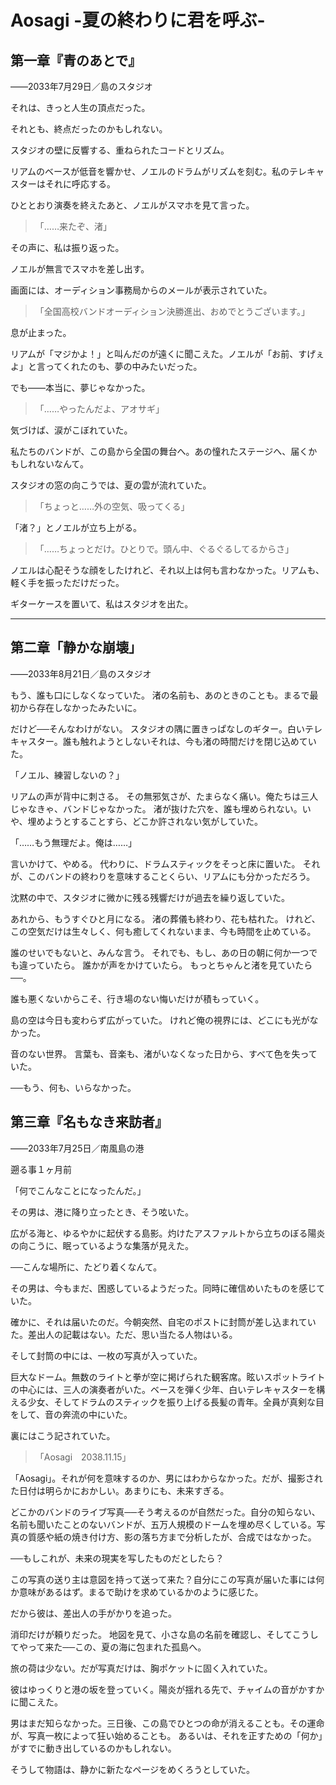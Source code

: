 # Aosagi -夏の終わりに君を呼ぶ-

## 第一章『青のあとで』

――2033年7月29日／島のスタジオ

それは、きっと人生の頂点だった。

それとも、終点だったのかもしれない。

スタジオの壁に反響する、重ねられたコードとリズム。

リアムのベースが低音を響かせ、ノエルのドラムがリズムを刻む。私のテレキャスターはそれに呼応する。

ひととおり演奏を終えたあと、ノエルがスマホを見て言った。

> 「……来たぞ、渚」

その声に、私は振り返った。

ノエルが無言でスマホを差し出す。

画面には、オーディション事務局からのメールが表示されていた。

> 「全国高校バンドオーディション決勝進出、おめでとうございます。」

息が止まった。

リアムが「マジかよ！」と叫んだのが遠くに聞こえた。ノエルが「お前、すげぇよ」と言ってくれたのも、夢の中みたいだった。

でも――本当に、夢じゃなかった。

> 「……やったんだよ、アオサギ」

気づけば、涙がこぼれていた。

私たちのバンドが、この島から全国の舞台へ。あの憧れたステージへ、届くかもしれないなんて。

スタジオの窓の向こうでは、夏の雲が流れていた。

> 「ちょっと……外の空気、吸ってくる」

「渚？」とノエルが立ち上がる。

> 「……ちょっとだけ。ひとりで。頭ん中、ぐるぐるしてるからさ」

ノエルは心配そうな顔をしたけれど、それ以上は何も言わなかった。リアムも、軽く手を振っただけだった。

ギターケースを置いて、私はスタジオを出た。

---

## 第二章「静かな崩壊」

――2033年8月21日／島のスタジオ

もう、誰も口にしなくなっていた。
渚の名前も、あのときのことも。まるで最初から存在しなかったみたいに。

だけど──そんなわけがない。
スタジオの隅に置きっぱなしのギター。白いテレキャスター。誰も触れようとしないそれは、今も渚の時間だけを閉じ込めていた。

「ノエル、練習しないの？」

リアムの声が背中に刺さる。
その無邪気さが、たまらなく痛い。俺たちは三人じゃなきゃ、バンドじゃなかった。
渚が抜けた穴を、誰も埋められない。いや、埋めようとすることすら、どこか許されない気がしていた。

「……もう無理だよ。俺は……」

言いかけて、やめる。
代わりに、ドラムスティックをそっと床に置いた。
それが、このバンドの終わりを意味することくらい、リアムにも分かっただろう。

沈黙の中で、スタジオに微かに残る残響だけが過去を繰り返していた。

あれから、もうすぐひと月になる。
渚の葬儀も終わり、花も枯れた。
けれど、この空気だけは生々しく、何も癒してくれないまま、今も時間を止めている。

誰のせいでもないと、みんな言う。
それでも、もし、あの日の朝に何か一つでも違っていたら。
誰かが声をかけていたら。
もっとちゃんと渚を見ていたら──。

誰も悪くないからこそ、行き場のない悔いだけが積もっていく。

島の空は今日も変わらず広がっていた。
けれど俺の視界には、どこにも光がなかった。

音のない世界。
言葉も、音楽も、渚がいなくなった日から、すべて色を失っていた。

──もう、何も、いらなかった。

## 第三章『名もなき来訪者』

――2033年7月25日／南風島の港

遡る事１ヶ月前

「何でこんなことになったんだ。」

その男は、港に降り立ったとき、そう呟いた。

広がる海と、ゆるやかに起伏する島影。灼けたアスファルトから立ちのぼる陽炎の向こうに、眠っているような集落が見えた。

──こんな場所に、たどり着くなんて。

その男は、今もまだ、困惑しているようだった。同時に確信めいたものを感じていた。

確かに、それは届いたのだ。今朝突然、自宅のポストに封筒が差し込まれていた。差出人の記載はない。ただ、思い当たる人物はいる。

そして封筒の中には、一枚の写真が入っていた。

巨大なドーム。無数のライトと拳が空に掲げられた観客席。眩いスポットライトの中心には、三人の演奏者がいた。ベースを弾く少年、白いテレキャスターを構える少女、そしてドラムのスティックを振り上げる長髪の青年。全員が真剣な目をして、音の奔流の中にいた。

裏にはこう記されていた。

> 「Aosagi　2038.11.15」

「Aosagi」。それが何を意味するのか、男にはわからなかった。だが、撮影された日付は明らかにおかしい。あまりにも、未来すぎる。

どこかのバンドのライブ写真──そう考えるのが自然だった。自分の知らない、名前も聞いたことのないバンドが、五万人規模のドームを埋め尽くしている。写真の質感や紙の焼き付け方、影の落ち方まで分析したが、合成ではなかった。

──もしこれが、未来の現実を写したものだとしたら？

この写真の送り主は意図を持って送って来た？自分にこの写真が届いた事には何か意味があるはず。まるで助けを求めているかのように感じた。

だから彼は、差出人の手がかりを追った。

消印だけが頼りだった。
地図を見て、小さな島の名前を確認し、そしてこうしてやって来た──この、夏の海に包まれた孤島へ。

旅の荷は少ない。だが写真だけは、胸ポケットに固く入れていた。

彼はゆっくりと港の坂を登っていく。陽炎が揺れる先で、チャイムの音がかすかに聞こえた。

男はまだ知らなかった。三日後、この島でひとつの命が消えることも。その運命が、写真一枚によって狂い始めることも。
あるいは、それを正すための「何か」がすでに動き出しているのかもしれない。

そうして物語は、静かに新たなページをめくろうとしていた。